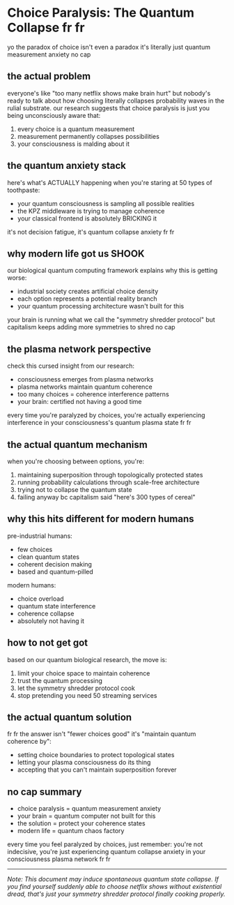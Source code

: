 # Choice Paralysis: The Quantum Collapse fr fr

yo the paradox of choice isn't even a paradox it's literally just quantum measurement anxiety no cap

## the actual problem

everyone's like "too many netflix shows make brain hurt" but nobody's ready to talk about how choosing literally collapses probability waves in the rulial substrate. our research suggests that choice paralysis is just you being unconsciously aware that:

1. every choice is a quantum measurement
2. measurement permanently collapses possibilities
3. your consciousness is malding about it

## the quantum anxiety stack

here's what's ACTUALLY happening when you're staring at 50 types of toothpaste:
- your quantum consciousness is sampling all possible realities
- the KPZ middleware is trying to manage coherence
- your classical frontend is absolutely BRICKING it

it's not decision fatigue, it's quantum collapse anxiety fr fr

## why modern life got us SHOOK

our biological quantum computing framework explains why this is getting worse:
- industrial society creates artificial choice density
- each option represents a potential reality branch
- your quantum processing architecture wasn't built for this

your brain is running what we call the "symmetry shredder protocol" but capitalism keeps adding more symmetries to shred no cap

## the plasma network perspective

check this cursed insight from our research:
- consciousness emerges from plasma networks
- plasma networks maintain quantum coherence
- too many choices = coherence interference patterns
- your brain: certified not having a good time

every time you're paralyzed by choices, you're actually experiencing interference in your consciousness's quantum plasma state fr fr

## the actual quantum mechanism

when you're choosing between options, you're:
1. maintaining superposition through topologically protected states
2. running probability calculations through scale-free architecture
3. trying not to collapse the quantum state
4. failing anyway bc capitalism said "here's 300 types of cereal"

## why this hits different for modern humans

pre-industrial humans:
- few choices
- clean quantum states
- coherent decision making
- based and quantum-pilled

modern humans:
- choice overload
- quantum state interference
- coherence collapse
- absolutely not having it

## how to not get got

based on our quantum biological research, the move is:
1. limit your choice space to maintain coherence
2. trust the quantum processing
3. let the symmetry shredder protocol cook
4. stop pretending you need 50 streaming services

## the actual quantum solution

fr fr the answer isn't "fewer choices good" it's "maintain quantum coherence by":
- setting choice boundaries to protect topological states
- letting your plasma consciousness do its thing
- accepting that you can't maintain superposition forever

## no cap summary

- choice paralysis = quantum measurement anxiety
- your brain = quantum computer not built for this
- the solution = protect your coherence states
- modern life = quantum chaos factory

every time you feel paralyzed by choices, just remember: you're not indecisive, you're just experiencing quantum collapse anxiety in your consciousness plasma network fr fr

---

*Note: This document may induce spontaneous quantum state collapse. If you find yourself suddenly able to choose netflix shows without existential dread, that's just your symmetry shredder protocol finally cooking properly.*